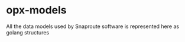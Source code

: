 # opx-models
All the data models used by Snaproute software is represented here as golang structures
